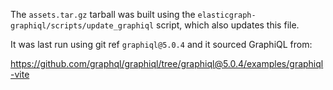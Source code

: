The `assets.tar.gz` tarball was built using the `elasticgraph-graphiql/scripts/update_graphiql` script, which
also updates this file.

It was last run using git ref `graphiql@5.0.4` and it sourced GraphiQL from:

https://github.com/graphql/graphiql/tree/graphiql@5.0.4/examples/graphiql-vite
